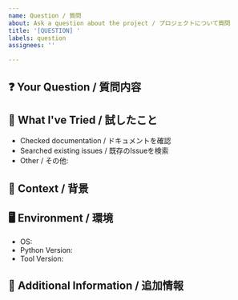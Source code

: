 ```yaml
---
name: Question / 質問
about: Ask a question about the project / プロジェクトについて質問
title: '[QUESTION] '
labels: question
assignees: ''

---
```


## ❓ Your Question / 質問内容
<!-- What would you like to know? -->
<!-- 何について知りたいですか？ -->

## 📖 What I've Tried / 試したこと
<!-- What have you already tried or researched? -->
<!-- すでに試したことや調べたことがあれば記載してください -->
- Checked documentation / ドキュメントを確認
- Searched existing issues / 既存のIssueを検索
- Other / その他:

## 🎯 Context / 背景
<!-- Why do you need this information? -->
<!-- なぜこの情報が必要ですか？ -->

## 🖥️ Environment / 環境
<!-- If relevant to your question -->
<!-- 質問に関連する場合のみ -->
- OS: 
- Python Version: 
- Tool Version: 

## 📎 Additional Information / 追加情報
<!-- Any other relevant information -->
<!-- その他関連する情報があれば -->